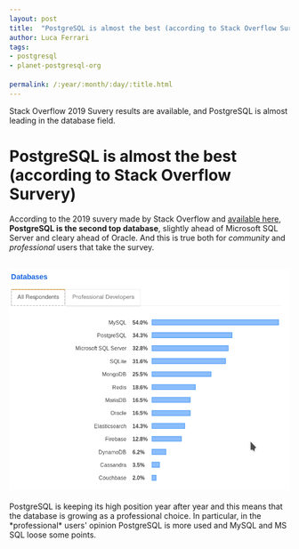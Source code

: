 ```yaml
---
layout: post
title:  "PostgreSQL is almost the best (according to Stack Overflow Survery)"
author: Luca Ferrari
tags:
- postgresql
- planet-postgresql-org

permalink: /:year/:month/:day/:title.html
---
```

Stack Overflow 2019 Suvery results are available, and PostgreSQL is almost leading in the database field.

# PostgreSQL is almost the best (according to Stack Overflow Survery)

According to the 2019 suvery made by Stack Overflow and [available here](https://insights.stackoverflow.com/survey/2019#technology), **PostgreSQL is the second top database**, slightly ahead of Microsoft SQL Server and cleary ahead of Oracle. And this is true both for *community* and *professional* users that take the survey.

<br/>
<center>
<img src="/images/posts/stack_overflow_survey/database_2019.png" />
</center>
<br/>
PostgreSQL is keeping its high position year after year and this means that the database is growing as a professional choice. In particular, in the *professional* users' opinion PostgreSQL is more used and MySQL and MS SQL loose some points.
